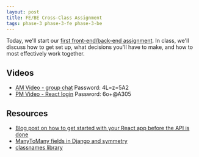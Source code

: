 ```yaml
---
layout: post
title: FE/BE Cross-Class Assignment
tags: phase-3 phase-3-fe phase-3-be
---
```


Today, we'll start our [first front-end/back-end assignment](https://classroom.github.com/a/PIZUx1wv). In class, we'll discuss how to get set up, what decisions you'll have to make, and how to most effectively work together.

## Videos

- [AM Video - group chat](https://us02web.zoom.us/rec/share/-M1NMLKh_HNJYIX9slCYQ4ghAL3hT6a823Id8voOxE0x2kzILqOl1YVH0u76u7AC) Password: 4L=z=5A2
- [PM Video - React login](https://us02web.zoom.us/rec/share/6cgtLZCz029IUM_MzGzveJIjXYfnT6a8gHQb-aIOzh3VoePGwnU-UaGWFy8ZRvth) Password: 6o+@A305

## Resources

- [Blog post on how to get started with your React app before the API is done](https://dev.to/momentum/how-to-build-a-front-end-app-before-you-have-an-api-3ai3)
- [ManyToMany fields in Django and symmetry](https://docs.djangoproject.com/en/3.0/ref/models/fields/#django.db.models.ManyToManyField.symmetrical)
- [classnames library](https://www.npmjs.com/package/classnames)
